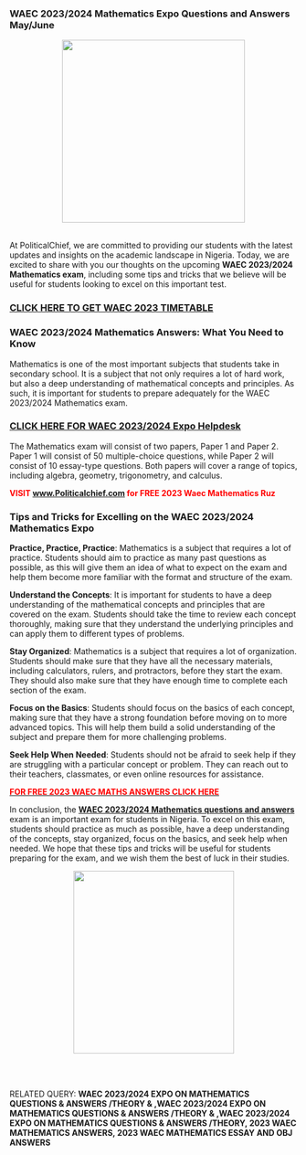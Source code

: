 <h3>WAEC 2023/2024 Mathematics Expo Questions and Answers May/June</h3>


 <meta name="google-site-verification" content="rFo0v4dHRiemkKeb5nM3IJ-m3V597jdCJb392qD_BJg" />
<p></p><div class="separator" style="clear: both; text-align: center;"><a href="https://blogger.googleusercontent.com/img/b/R29vZ2xl/AVvXsEgOQvyKB9a-695ZKzDVdgrdcfwcSIV4zb3UUhMRkQyM5-1WnDDrlhO0jb1kb_dXTipwaB2VGo5SUnvaZCmXdkF2vhwlFl5UUmZBjAfbGUy7VihXrAaRNckriL7cto5J1bI9PB03eEPLSjFMC0LKHz3NJqI8PKz3PgdYTx9YKzk6qxULopBOgJaxpw/s320/00A0F1BF-4DC7-43E8-B162-A6B1D98C7EAE.jpeg" imageanchor="1" style="margin-left: 1em; margin-right: 1em;"><img border="0" data-original-height="320" data-original-width="320" height="320" src="https://blogger.googleusercontent.com/img/b/R29vZ2xl/AVvXsEgOQvyKB9a-695ZKzDVdgrdcfwcSIV4zb3UUhMRkQyM5-1WnDDrlhO0jb1kb_dXTipwaB2VGo5SUnvaZCmXdkF2vhwlFl5UUmZBjAfbGUy7VihXrAaRNckriL7cto5J1bI9PB03eEPLSjFMC0LKHz3NJqI8PKz3PgdYTx9YKzk6qxULopBOgJaxpw/s1600/00A0F1BF-4DC7-43E8-B162-A6B1D98C7EAE.jpeg" width="320" /></a></div><br /><p></p><p>At PoliticalChief, we are committed to providing our students with the latest updates and insights on the academic landscape in Nigeria. Today, we are excited to share with you our thoughts on the upcoming <b>WAEC 2023/2024 Mathematics exam</b>, including some tips and tricks that we believe will be useful for students looking to excel on this important test.</p><h3 style="text-align: left;"><a href="https://www.politicalchief.com/2023/04/free-waec-2023-mayjune-exam-timetable.html">CLICK HERE TO GET&nbsp;WAEC 2023 TIMETABLE</a></h3><h3 style="text-align: left;">WAEC 2023/2024 Mathematics Answers: What You Need to Know</h3><p>Mathematics is one of the most important subjects that students take in secondary school. It is a subject that not only requires a lot of hard work, but also a deep understanding of mathematical concepts and principles. As such, it is important for students to prepare adequately for the WAEC 2023/2024 Mathematics exam.</p><h3 style="text-align: left;"><a href="https://www.politicalchief.com/2023/04/waec-20232024-expo-helpdesk-mayjune-runs.html">CLICK HERE FOR&nbsp;WAEC 2023/2024 Expo Helpdesk</a></h3><p>The Mathematics exam will consist of two papers, Paper 1 and Paper 2. Paper 1 will consist of 50 multiple-choice questions, while Paper 2 will consist of 10 essay-type questions. Both papers will cover a range of topics, including algebra, geometry, trigonometry, and calculus.</p><p style="text-align: left;"><span style="color: red;"><b>VISIT <a href="http://www.Politicalchief.com">www.Politicalchief.com</a> for FREE 2023 Waec Mathematics Ruz</b></span></p><h3 style="text-align: left;">Tips and Tricks for Excelling on the WAEC 2023/2024 Mathematics Expo</h3><p><b>Practice, Practice, Practice</b>: Mathematics is a subject that requires a lot of practice. Students should aim to practice as many past questions as possible, as this will give them an idea of what to expect on the exam and help them become more familiar with the format and structure of the exam.</p><p><b>Understand the Concepts</b>: It is important for students to have a deep understanding of the mathematical concepts and principles that are covered on the exam. Students should take the time to review each concept thoroughly, making sure that they understand the underlying principles and can apply them to different types of problems.</p><p><b>Stay Organized</b>: Mathematics is a subject that requires a lot of organization. Students should make sure that they have all the necessary materials, including calculators, rulers, and protractors, before they start the exam. They should also make sure that they have enough time to complete each section of the exam.</p><p><b>Focus on the Basics</b>: Students should focus on the basics of each concept, making sure that they have a strong foundation before moving on to more advanced topics. This will help them build a solid understanding of the subject and prepare them for more challenging problems.</p><p><b>Seek Help When Needed</b>: Students should not be afraid to seek help if they are struggling with a particular concept or problem. They can reach out to their teachers, classmates, or even online resources for assistance.</p><p><a href="https://www.politicalchief.com/2023/04/2023-free-waec-mathematics-expo-obj-and.html"><b><span style="color: red;">FOR FREE 2023 WAEC MATHS ANSWERS CLICK HERE</span></b></a></p><p>In conclusion, the <b><a href="https://www.politicalchief.com/2023/04/2023-free-waec-mathematics-expo-obj-and.html">WAEC 2023/2024 Mathematics questions and answers</a></b> exam is an important exam for students in Nigeria. To excel on this exam, students should practice as much as possible, have a deep understanding of the concepts, stay organized, focus on the basics, and seek help when needed. We hope that these tips and tricks will be useful for students preparing for the exam, and we wish them the best of luck in their studies.</p><div class="separator" style="clear: both; text-align: center;"><a href="https://blogger.googleusercontent.com/img/b/R29vZ2xl/AVvXsEhST3Iph07PCi1R-J4DcjirxaqGFl17Oo430gtDOvSH0lYs3TPsi0h72lHkabn4WeHWCf5n5NlSvGLeqTksQC-tQQc-ZzmepqkdMSCCJFkPlz8Fy-XlsL49M7XzRlyR3Is2NanPJAckLz4UipMHotH_o1OdqgpPdFoeK7iMQuYm122-YLaBcmI9Tw/s1280/WhatsApp%20Image%202023-04-24%20at%2011.43.03%20PM.jpeg" imageanchor="1" style="margin-left: 1em; margin-right: 1em;"><img border="0" data-original-height="1280" data-original-width="1122" height="320" src="https://blogger.googleusercontent.com/img/b/R29vZ2xl/AVvXsEhST3Iph07PCi1R-J4DcjirxaqGFl17Oo430gtDOvSH0lYs3TPsi0h72lHkabn4WeHWCf5n5NlSvGLeqTksQC-tQQc-ZzmepqkdMSCCJFkPlz8Fy-XlsL49M7XzRlyR3Is2NanPJAckLz4UipMHotH_o1OdqgpPdFoeK7iMQuYm122-YLaBcmI9Tw/s320/WhatsApp%20Image%202023-04-24%20at%2011.43.03%20PM.jpeg" width="281" /></a></div><br /><p><br /></p><p>RELATED QUERY:&nbsp;<b>WAEC 2023/2024 EXPO ON MATHEMATICS QUESTIONS &amp; ANSWERS /THEORY &amp; ,WAEC 2023/2024 EXPO ON MATHEMATICS QUESTIONS &amp; ANSWERS /THEORY &amp; ,WAEC 2023/2024 EXPO ON MATHEMATICS QUESTIONS &amp; ANSWERS /THEORY,&nbsp;2023 WAEC MATHEMATICS ANSWERS,&nbsp;2023 WAEC MATHEMATICS ESSAY AND OBJ ANSWERS</b></p>































